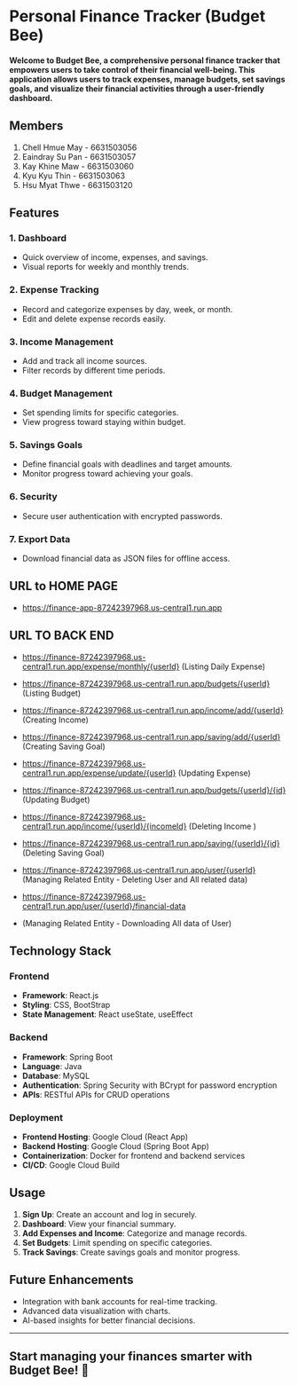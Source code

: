 # Personal Finance Tracker (Budget Bee)

#### Welcome to **Budget Bee**, a comprehensive personal finance tracker that empowers users to take control of their financial well-being. This application allows users to track expenses, manage budgets, set savings goals, and visualize their financial activities through a user-friendly dashboard.

## Members

1. Chell Hmue May - 6631503056
2. Eaindray Su Pan - 6631503057
3. Kay Khine Maw - 6631503060
4. Kyu Kyu Thin - 6631503063
5. Hsu Myat Thwe - 6631503120

## **Features**

### **1. Dashboard**

- Quick overview of income, expenses, and savings.
- Visual reports for weekly and monthly trends.

### **2. Expense Tracking**

- Record and categorize expenses by day, week, or month.
- Edit and delete expense records easily.

### **3. Income Management**

- Add and track all income sources.
- Filter records by different time periods.

### **4. Budget Management**

- Set spending limits for specific categories.
- View progress toward staying within budget.

### **5. Savings Goals**

- Define financial goals with deadlines and target amounts.
- Monitor progress toward achieving your goals.

### **6. Security**

- Secure user authentication with encrypted passwords.

### **7. Export Data**

- Download financial data as JSON files for offline access.

## URL to HOME PAGE

- https://finance-app-87242397968.us-central1.run.app

## URL TO BACK END

- https://finance-87242397968.us-central1.run.app/expense/monthly/{userId} (Listing Daily Expense)

- https://finance-87242397968.us-central1.run.app/budgets/{userId} (Listing Budget)

- https://finance-87242397968.us-central1.run.app/income/add/{userId} (Creating Income)

- https://finance-87242397968.us-central1.run.app/saving/add/{userId} (Creating Saving Goal)

- https://finance-87242397968.us-central1.run.app/expense/update/{userId} (Updating Expense)

- https://finance-87242397968.us-central1.run.app/budgets/{userId}/{id} (Updating Budget)

- https://finance-87242397968.us-central1.run.app/income/{userId}/{incomeId} (Deleting Income )

- https://finance-87242397968.us-central1.run.app/saving/{userId}/{id} (Deleting Saving Goal)

- https://finance-87242397968.us-central1.run.app/user/{userId} (Managing Related Entity - Deleting User and All related data)

- https://finance-87242397968.us-central1.run.app/user/{userId}/financial-data
- (Managing Related Entity - Downloading All data of User)

## **Technology Stack**

### **Frontend**

- **Framework**: React.js
- **Styling**: CSS, BootStrap
- **State Management**: React useState, useEffect

### **Backend**

- **Framework**: Spring Boot
- **Language**: Java
- **Database**: MySQL
- **Authentication**: Spring Security with BCrypt for password encryption
- **APIs**: RESTful APIs for CRUD operations

### **Deployment**

- **Frontend Hosting**: Google Cloud (React App)
- **Backend Hosting**: Google Cloud (Spring Boot App)
- **Containerization**: Docker for frontend and backend services
- **CI/CD**: Google Cloud Build

## **Usage**

1. **Sign Up**: Create an account and log in securely.
2. **Dashboard**: View your financial summary.
3. **Add Expenses and Income**: Categorize and manage records.
4. **Set Budgets**: Limit spending on specific categories.
5. **Track Savings**: Create savings goals and monitor progress.

## **Future Enhancements**

- Integration with bank accounts for real-time tracking.
- Advanced data visualization with charts.
- AI-based insights for better financial decisions.

---

## **Start managing your finances smarter with Budget Bee! 🐝**

